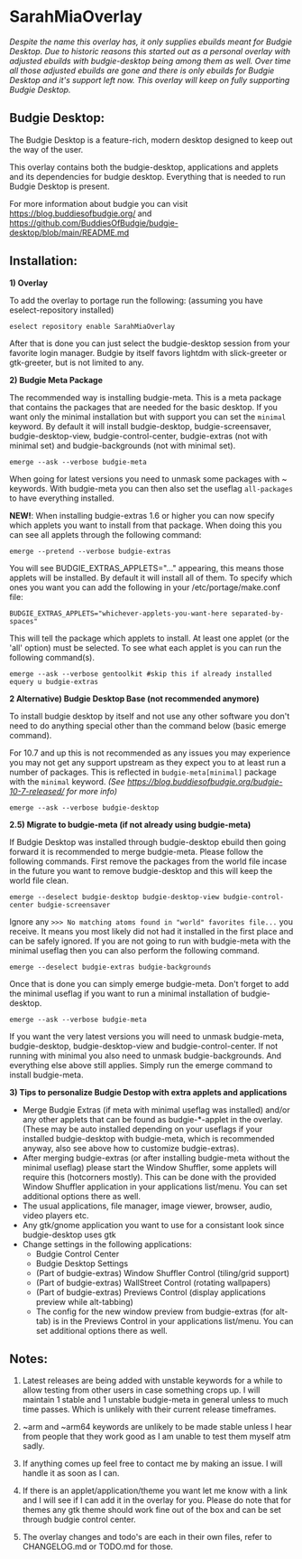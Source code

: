 # SarahMiaOverlay

*Despite the name this overlay has, it only supplies ebuilds meant for Budgie Desktop. Due to historic reasons this started out as a personal overlay with adjusted ebuilds with budgie-desktop being among them as well. Over time all those adjusted ebuilds are gone and there is only ebuilds for Budgie Desktop and it's support left now. This overlay will keep on fully supporting Budgie Desktop.*

## Budgie Desktop:

The Budgie Desktop is a feature-rich, modern desktop designed to keep out the way of the user.

This overlay contains both the budgie-desktop, applications and applets and its dependencies for budgie desktop. Everything that is needed to run Budgie Desktop is present.

For more information about budgie you can visit https://blog.buddiesofbudgie.org/ and https://github.com/BuddiesOfBudgie/budgie-desktop/blob/main/README.md

## Installation:

**1) Overlay**

To add the overlay to portage run the following: (assuming you have eselect-repository installed)

	eselect repository enable SarahMiaOverlay

After that is done you can just select the budgie-desktop session from your favorite login manager. Budgie by itself favors lightdm with slick-greeter or gtk-greeter, but is not limited to any.

**2) Budgie Meta Package**

The recommended way is installing budgie-meta. This is a meta package that contains the packages that are needed for the basic desktop. If you want only the minimal installation but with support you can set the `minimal` keyword. By default it will install budgie-desktop, budgie-screensaver, budgie-desktop-view, budgie-control-center, budgie-extras (not with minimal set) and budgie-backgrounds (not with minimal set).

	emerge --ask --verbose budgie-meta
	
When going for latest versions you need to unmask some packages with ~ keywords. With budgie-meta you can then also set the useflag `all-packages` to have everything installed.

**NEW!**: When installing budgie-extras 1.6 or higher you can now specify which applets you want to install from that package. When doing this you can see all applets through the following command:

	emerge --pretend --verbose budgie-extras
	
You will see BUDGIE_EXTRAS_APPLETS="..." appearing, this means those applets will be installed. By default it will install all of them. To specify which ones you want you can add the following in your /etc/portage/make.conf file:

	BUDGIE_EXTRAS_APPLETS="whichever-applets-you-want-here separated-by-spaces"
	
This will tell the package which applets to install. At least one applet (or the 'all' option) must be selected. To see what each applet is you can run the following command(s).

	emerge --ask --verbose gentoolkit #skip this if already installed
	equery u budgie-extras

**2 Alternative) Budgie Desktop Base (not recommended anymore)**

To install budgie desktop by itself and not use any other software you don't need to do anything special other than the command below (basic emerge command).

For 10.7 and up this is not recommended as any issues you may experience you may not get any support upstream as they expect you to at least run a number of packages. This is reflected in `budgie-meta[minimal]` package with the `minimal` keyword. *(See https://blog.buddiesofbudgie.org/budgie-10-7-released/ for more info)*

	emerge --ask --verbose budgie-desktop
	
**2.5) Migrate to budgie-meta (if not already using budgie-meta)**

If Budgie Desktop was installed through budgie-desktop ebuild then going forward it is recommended to merge budgie-meta. Please follow the following commands. First remove the packages from the world file incase in the future you want to remove budgie-desktop and this will keep the world file clean.

	emerge --deselect budgie-desktop budgie-desktop-view budgie-control-center budgie-screensaver

Ignore any `>>> No matching atoms found in "world" favorites file...` you receive. It means you most likely did not had it installed in the first place and can be safely ignored.
If you are not going to run with budgie-meta with the minimal useflag then you can also perform the following command.

	emerge --deselect budgie-extras budgie-backgrounds
	
Once that is done you can simply emerge budgie-meta. Don't forget to add the minimal useflag if you want to run a minimal installation of budgie-desktop.

	emerge --ask --verbose budgie-meta
	
If you want the very latest versions you will need to unmask budgie-meta, budgie-desktop, budgie-desktop-view and budgie-control-center. If not running with minimal you also need to unmask budgie-backgrounds. And everything else above still applies. Simply run the emerge command to install budgie-meta.

**3) Tips to personalize Budgie Destop with extra applets and applications**

- Merge Budgie Extras (if meta with minimal useflag was installed) and/or any other applets that can be found as budgie-\*-applet in the overlay. (These may be auto installed depending on your useflags if your installed budgie-desktop with budgie-meta, which is recommended anyway, also see above how to customize budgie-extras).
- After merging budgie-extras (or after installing budgie-meta without the minimal useflag) please start the Window Shuffler, some applets will require this (hotcorners mostly). This can be done with the provided Window Shuffler application in your applications list/menu. You can set additional options there as well.
- The usual applications, file manager, image viewer, browser, audio, video players etc.
- Any gtk/gnome application you want to use for a consistant look since budgie-desktop uses gtk
- Change settings in the following applications:
	- Budgie Control Center
	- Budgie Desktop Settings
	- (Part of budgie-extras) Window Shuffler Control (tiling/grid support)
	- (Part of budgie-extras) WallStreet Control (rotating wallpapers)
	- (Part of budgie-extras) Previews Control (display applications preview while alt-tabbing)
	- The config for the new window preview from budgie-extras (for alt-tab) is in the Previews Control in your applications list/menu. You can set additional options there as well.

## Notes:

1) Latest releases are being added with unstable keywords for a while to allow testing from other users in case something crops up. I will maintain 1 stable and 1 unstable budgie-meta in general unless to much time passes. Which is unlikely with their current release timeframes.

2) ~arm and ~arm64 keywords are unlikely to be made stable unless I hear from people that they work good as I am unable to test them myself atm sadly.

3) If anything comes up feel free to contact me by making an issue. I will handle it as soon as I can.

4) If there is an applet/application/theme you want let me know with a link and I will see if I can add it in the overlay for you. Please do note that for themes any gtk theme should work fine out of the box and can be set through budgie control center.

5) The overlay changes and todo's are each in their own files, refer to CHANGELOG.md or TODO.md for those.
